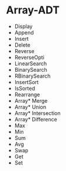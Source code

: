 # Array-ADT

- Display
- Append
- Insert
- Delete
- Reverse
- ReverseOpti
- LinearSearch
- BinarySearch
- RBinarySearch
- InsertSort
- IsSorted
- Rearrange
- Array* Merge
- Array* Union
- Array* Intersection
- Array* Difference
- Max
- Min
- Sum
- Avg
- Swap
- Get
- Set

